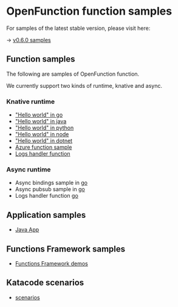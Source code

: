 # OpenFunction function samples

For samples of the latest stable version, please visit here:

-> [v0.6.0 samples](https://github.com/openFunction/samples/tree/release-0.6)

## Function samples

The following are samples of OpenFunction function.

We currently support two kinds of runtime, knative and async.

### Knative runtime

- ["Hello world" in go](functions/knative/hello-world-go)
- ["Hello world" in java](functions/knative/hello-world-java)
- ["Hello world" in python](functions/knative/hello-world-python)
- ["Hello world" in node](functions/knative/hello-world-node)
- ["Hello world" in dotnet](functions/knative/hello-world-dotnet)
- [Azure function sample](functions/knative/azure-func-go)
- [Logs handler function](functions/knative/logs-handler-function)

### Async runtime

- Async bindings sample in [go](functions/async/bindings)
- Async pubsub sample in [go](functions/async/pubsub)
- Logs handler function [go](functions/async/logs-handler-function)

## Application samples

- [Java App](apps/sample-apps-java-maven.yaml)

## Functions Framework samples

- [Functions Framework demos](functions-framework)

## Katacode scenarios

- [scenarios](katacoda-scenarios)
